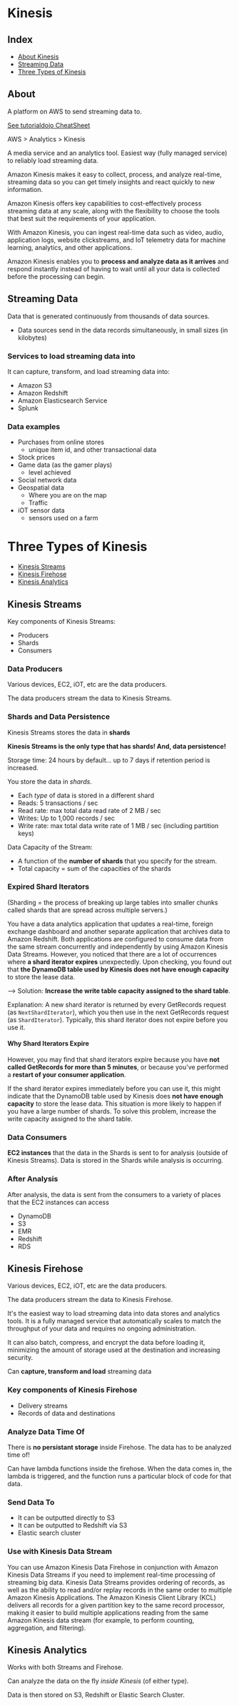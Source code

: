 # Kinesis

## Index 

* [About Kinesis](#About-Kinesis)
* [Streaming Data](#Streaming-Data)
* [Three Types of Kinesis](#Three-Types-of-Kinesis)

## About

A platform on AWS to send streaming data to. 

[See tutorialdojo CheatSheet](https://tutorialsdojo.com/aws-cheat-sheet-amazon-kinesis/)

AWS > Analytics > Kinesis

A media service and an analytics tool. Easiest way (fully managed service) to reliably load streaming data.

Amazon Kinesis makes it easy to collect, process, and analyze real-time, streaming data so you can get timely insights and react quickly to new information. 

Amazon Kinesis offers key capabilities to cost-effectively process streaming data at any scale, along with the flexibility to choose the tools that best suit the requirements of your application. 

With Amazon Kinesis, you can ingest real-time data such as video, audio, application logs, website clickstreams, and IoT telemetry data for machine learning, analytics, and other applications.

Amazon Kinesis enables you to **process and analyze data as it arrives** and respond instantly instead of having to wait until all your data is collected before the processing can begin.

## Streaming Data

Data that is generated continuously from thousands of data sources.

* Data sources send in the data records simultaneously, in small sizes (in kilobytes)

### Services to load streaming data into

It can capture, transform, and load streaming data into:

* Amazon S3
* Amazon Redshift
* Amazon Elasticsearch Service
* Splunk

### Data examples

* Purchases from online stores
  * unique item id, and other transactional data
* Stock prices
* Game data (as the gamer plays)
  * level achieved
* Social network data
* Geospatial data
  * Where you are on the map
  * Traffic
* iOT sensor data
  * sensors used on a farm


# Three Types of Kinesis

* [Kinesis Streams](#Kinesis-Streams)
* [Kinesis Firehose](#Kinesis-Firehose)
* [Kinesis Analytics](#Kinesis-Analytics)

## Kinesis Streams

Key components of Kinesis Streams:

* Producers
* Shards
* Consumers

### Data Producers

Various devices, EC2, iOT, etc are the data producers.

The data producers stream the data to Kinesis Streams. 

### Shards and Data Persistence

Kinesis Streams stores the data in **shards**

**Kinesis Streams is the only type that has shards! And, data persistence!**

Storage time: 24 hours by default... up to 7 days if retention period is increased.

You store the data in *shards*.

* Each *type* of data is stored in a different shard
* Reads: 5 transactions / sec 
* Read rate: max total data read rate of 2 MB / sec 
* Writes: Up to 1,000 records / sec 
* Write rate: max total data write rate of 1 MB / sec (including partition keys)

Data Capacity of the Stream:

* A function of the **number of shards** that you specify for the stream.
* Total capacity = sum of the capacities of the shards

### Expired Shard Iterators

(Sharding = the process of breaking up large tables into smaller chunks called shards that are spread across multiple servers.) 

You have a data analytics application that updates a real-time, foreign exchange dashboard and another separate application that archives data to Amazon Redshift. Both applications are configured to consume data from the same stream concurrently and independently by using Amazon Kinesis Data Streams. However, you noticed that there are a lot of occurrences where **a shard iterator expires** unexpectedly. Upon checking, you found out that **the DynamoDB table used by Kinesis does not have enough capacity** to store the lease data.

--> Solution: **Increase the write table capacity assigned to the shard table**.

Explanation: A new shard iterator is returned by every GetRecords request (as `NextShardIterator`), which you then use in the next GetRecords request (as `ShardIterator`). Typically, this shard iterator does not expire before you use it. 

#### Why Shard Iterators Expire

However, you may find that shard iterators expire because you have **not called GetRecords for more than 5 minutes**, or because you've performed a **restart of your consumer application**. 

If the shard iterator expires immediately before you can use it, this might indicate that the DynamoDB table used by Kinesis does **not have enough capacity** to store the lease data. This situation is more likely to happen if you have a large number of shards. To solve this problem, increase the write capacity assigned to the shard table.


### Data Consumers

**EC2 instances** that the data in the Shards is sent to for analysis (outside of Kinesis Streams). Data is stored in the Shards while analysis is occurring.

### After Analysis

After analysis, the data is sent from the consumers to a variety of places that the EC2 instances can access

* DynamoDB
* S3
* EMR
* Redshift
* RDS

## Kinesis Firehose

Various devices, EC2, iOT, etc are the data producers.

The data producers stream the data to Kinesis Firehose.

It's the easiest way to load streaming data into data stores and analytics tools. It is a fully managed service that automatically scales to match the throughput of your data and requires no ongoing administration. 

It can also batch, compress, and encrypt the data before loading it, minimizing the amount of storage used at the destination and increasing security.

Can **capture, transform and load** streaming data 

### Key components of Kinesis Firehose

* Delivery streams
* Records of data and destinations

### Analyze Data Time Of

There is **no persistant storage** inside Firehose. The data has to be analyzed time of!

Can have lambda functions inside the firehose. When the data comes in, the lambda is triggered, and the function runs a particular block of code for that data.

### Send Data To

* It can be outputted directly to S3
* It can be outputted to Redshift via S3
* Elastic search cluster

### Use with Kinesis Data Stream

You can use Amazon Kinesis Data Firehose in conjunction with Amazon Kinesis Data Streams if you need to implement real-time processing of streaming big data. Kinesis Data Streams provides ordering of records, as well as the ability to read and/or replay records in the same order to multiple Amazon Kinesis Applications. The Amazon Kinesis Client Library (KCL) delivers all records for a given partition key to the same record processor, making it easier to build multiple applications reading from the same Amazon Kinesis data stream (for example, to perform counting, aggregation, and filtering).

## Kinesis Analytics

Works with both Streams and Firehose. 

Can analyze the data on the fly *inside Kinesis* (of either type).

Data is then stored on S3, Redshift or Elastic Search Cluster.